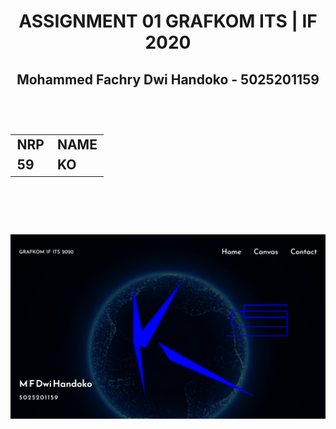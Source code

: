 <h1 align="center"> ASSIGNMENT 01 GRAFKOM ITS | IF 2020 </h1>
<h2 align="center"> Mohammed Fachry Dwi Handoko - 5025201159 <h2>

  <br>
  
<table align="center">
  <tr>
    <td> NRP </td>
    <td> NAME </td>
  </tr>
  <tr>
    <td> 59 </td>
    <td> KO </td>
  </tr>
</table>

  <br><br>
  
![screenshot](https://raw.githubusercontent.com/cg20221i/assignment-webgl-Delos-343/master/assets/127.0.0.1_5500_(Nest%20Hub).png?token=GHSAT0AAAAAABYH2YO6AYXL7RJQLC4JQZUCYZJDC7Q)

  <br>
